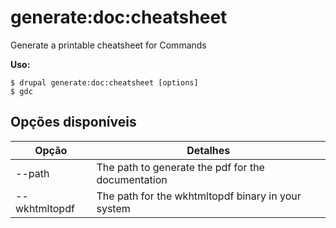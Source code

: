 # generate:doc:cheatsheet
Generate a printable cheatsheet for Commands

**Uso:**
```
$ drupal generate:doc:cheatsheet [options]
$ gdc  
```

## Opções disponíveis
Opção | Detalhes
-------|-------------
--path | The path to generate the pdf for the documentation
--wkhtmltopdf | The path for the wkhtmltopdf binary in your system
